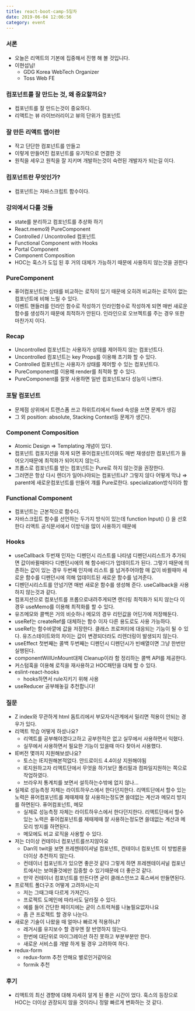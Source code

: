 ```yaml
---
title: react-boot-camp-5일차
date: 2019-06-04 12:06:56
category: event
---
```


### 서론

- 오늘은 리액트의 기본에 집중해서 진행 해 볼 것입니다.
- 이현섭님!
  - GDG Korea WebTech Organizer
  - Toss Web FE

### 컴포넌트를 잘 만드는 것, 왜 중요할까요?

- 컴포넌트를 잘 만드는것이 중요하다.
- 리액트는 뷰 라이브러리이고 뷰의 단위가 컴포넌트

### 잘 만든 리액트 앱이란

- 작고 단단한 컴포넌트를 만들고
- 이렇게 만들어진 컴포넌트를 유기적으로 연결한 것
- 원칙을 세우고 원칙을 잘 지키며 개발하는것이 숙련된 개발자가 되는길 이다.

### 컴포넌트란 무엇인가?

- 컴포넌트는 자바스크립트 함수이다.

### 강의에서 다룰 것들

- state를 분리하고 컴포넌트를 추상화 하기
- React.memo와 PureComponent
- Controlled / Uncontrolled 컴포넌트
- Functional Component with Hooks
- Portal Component
- Component Composition
- HOC는 훅스가 도입 된 후 거의 대체가 가능하기 때문에 사용하지 않는것을 권한다

### PureComponent

- 퓨어컴포넌트는 상태를 비교하는 로직이 있기 때문에 오히려 비교하는 로직이 없는 컴포넌트에 비해 느릴 수 있다.
- 이벤트 핸들러를 인라인 함수로 작성하기 인라인함수로 작성하게 되면 매번 새로운 함수를 생성하기 때문에 최적하가 안된다. 인라인으로 오브젝트를 주는 경우 또한 마찬가지 이다.

### Recap

- Uncontrolled 컴포넌트는 사용자가 상태를 제어하지 않는 컴포넌트다.
- Uncontrolled 컴포넌트는 key Props를 이용해 초기화 할 수 있다.
- Controlled 컴포넌트는 사용자가 상태를 제어할 수 있는 컴포넌트다.
- PureComponent를 이용해 render를 최적화 할 수 있다.
- PureComponent를 잘못 사용하면 일반 컴포넌트보다 성능이 나쁘다.

### 포탈 컴포넌트

- 문제점 상위에서 트랜스폼 쓰고 하위트리에서 fixed 속성을 쓰면 문제가 생김
- 그 외 position: absolute, Stacking Context등 문제가 생긴다.

### Component Composition

- Atomic Design ⇒ Templating 개념이 있다.
- 컴포넌트 컴포지션을 하게 되면 퓨어컴포넌트이여도 매번 재생성한 컴포넌트가 들어오기때문에 최적화가 되어지지 않는다.
- 프롭스로 컴포넌트를 받는 컴포넌트는 Pure로 하지 않는것을 권장한다.
- 그러면은 항상 다시 렌더가 일어나야되는 컴포넌트냐? 그렇지 않다 어떻게 막냐 ⇒ parent에 새로운컴포넌트를 만들어 걔를 Pure로한다. specialization방식이라 함

### Functional Component

- 컴포넌트는 근본적으로 함수다.
- 자바스크립트 함수를 선언하는 두가지 방식이 있는데 function Input() {} 을 선호한다 리액트 공식문서에서 이방식을 많이 사용하기 때문에

### Hooks

- useCallback 두번재 인자는 디펜던시 리스트를 나타냄 디펜던시리스트가 추가되면 값이바뀔때마다 디펜던시에의 해 함수바디가 업데이트가 된다. 그렇기 때문에 의존하는 값이 있는 경우 두번째 인자에 리스트 를 넘겨주어야함 매 값이 바뀔때마 새로운 함수를 디펜던시에 의해 업데이트된 새로운 함수를 넘겨준다.
- 디펜던시리스트를 안넘기면 매번 새로운 함수를 생성해 준다. useCallback을 사용하지 않는것과 같다.
- 컴포지션으로 컴포넌트를 프롭으로내려주게되면 렌더링 최적화가 되지 않는다 이 경우 useMemo를 이용해 최적화를 할 수 있다.
- 유즈메모와 콜백은 거의 비슷하나 메모의 경우 리턴값을 어딘가에 저장해둔다.
- useRef는 createRef를 대체하는 함수 이자 다른 용도로도 사용 가능하다.
- useRef는 함수바깥에 값을 저장한다. 클래스 프로퍼티에 대응되는 기능이 될 수 있다. 유즈스테이트와의 차이는 값이 변경되더라도 리렌더링이 발생되지 않는다.
- useEffect 첫번째는 콜백 두번째는 디펜던시 디펜던시가 빈배열이면 그냥 한번만 실행된다.
- componentWillUnMount대체 Cleanup이라 함 정리하는 콜백 API를 제공한다.
- 커스텀훅을 이용해 로직을 재사용하고 HOC패턴을 대체 할 수 있다.
- eslint-react-hooks
  - hooks하면서 rule지키기 위해 사용
- useReducer 공부해놓길 추천합니다!

### 질문

- Z index와 무관하게 html 돔트리에서 부모자식관계에서 밀리면 적용이 안되는 경우가 있다.
- 리액트 학습 어떻게 하셨나요?
  - 리액트를 공부해야겠다고하고 공부한적은 없고 실무에서 사용하면서 익혔다.
  - 실무에서 사용하면서 필요한 기능이 있을때 마다 찾아서 사용했다.
- IE버전 몇까지 지원해보셨나요?
  - 토스는 IE지원해본적없다. 안드로이드 4.4이상 지원해야됨
  - IE지원하고자 리액트단에서 무엇을 하기보단 폴리필과 컴파일지원하는 쪽으로 작업하였다.
  - 브라우저 통계치를 보면서 설득하는수밖에 없지 않나...
- 실제로 성능측정 자체는 라이트하우스에서 한다던지한다. 리액트단에서 할수 있는 노력은 퓨어컴포넌트를 제때제때 잘 사용하는정도면 쓸데없는 계산과 메모리 방지를 하면된다. 퓨어컴포넌트, 메모
  - 실제로 성능측정 자체는 라이트하우스에서 한다던지한다. 리액트단에서 할수 있는 노력은 퓨어컴포넌트를 제때제때 잘 사용하는정도면 쓸데없는 계산과 메모리 방지를 하면된다.
  - 메모에도 비교 로직을 사용할 수 있다.
- 저는 더이상 컨테이너 컴포넌트를쓰지않아요
  - Dan의 twit을 보면 프레젠테이셔널 컴포넌트, 컨테이너 컴포넌트 이 방법론을 더이상 추천하지 않는다.
  - 컨테이너 컴포넌트가 있으면 좋은것 같다 그렇게 하면 프레젠테이셔널 컴포넌트에서는 보여줄것에만 집중할 수 있기때문에 더 좋은것 같다.
  - 만약 컨테이너 컴포넌트를 만든다면 굳이 클래스안쓰고 훅스써서 만들면된다.
- 프로젝트 폴더구조 어떻게 고려하시는지
  - 저는 그때그때 다르게 가져간다.
  - 프로젝트 도메인에 따라서도 달라질 수 있다.
  - 예를 들어 간단한 페이지에는 굳이 스트럭쳐를 나눌필요없자나요
  - 좀 큰 프로젝트 할 경우 나눈다.
- 새로운 기술이 나왔을 때 얼마나 빠르게 적용하냐?
  - 레거시를 유지보수 할 경우엔 잘 반영하지 않는다.
  - 한번에 대단위로 마이그레이션 하진 못하고 부분부분만 한다.
  - 새로운 서비스를 개발 하게 될 경우 고려하여 하다.
- redux-form
  - redux-form 추천 안해요 별로인거같아요
  - formik 추천

### 후기

- 리액트의 최신 경향에 대해 자세히 알게 된 좋은 시간이 었다. 훅스의 등장으로 HOC는 더이상 권장되지 않을 것이라니 정말 빠르게 변화하는 것 같다.
